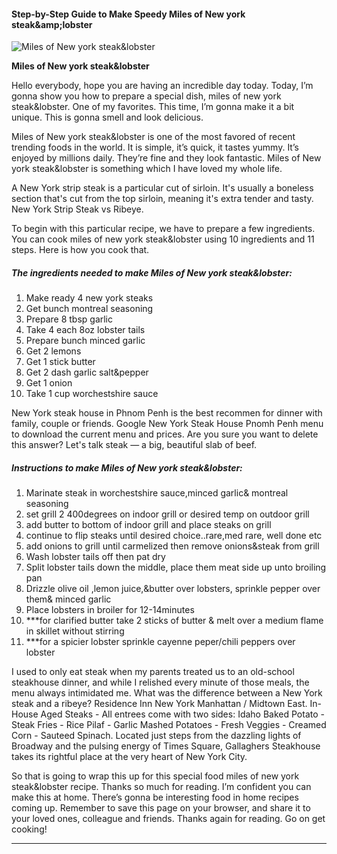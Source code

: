            

#### Step-by-Step Guide to Make Speedy Miles of New york steak&amp;amp;lobster

![Miles of New york steak&amp;lobster](https://img-global.cpcdn.com/recipes/4811487/751x532cq70/miles-of-new-york-steaklobster-recipe-main-photo.jpg)

**Miles of New york steak&amp;lobster**

Hello everybody, hope you are having an incredible day today. Today, I’m gonna show you how to prepare a special dish, miles of new york steak&lobster. One of my favorites. This time, I’m gonna make it a bit unique. This is gonna smell and look delicious.

Miles of New york steak&lobster is one of the most favored of recent trending foods in the world. It is simple, it’s quick, it tastes yummy. It’s enjoyed by millions daily. They’re fine and they look fantastic. Miles of New york steak&lobster is something which I have loved my whole life.

A New York strip steak is a particular cut of sirloin. It's usually a boneless section that's cut from the top sirloin, meaning it's extra tender and tasty. New York Strip Steak vs Ribeye.

To begin with this particular recipe, we have to prepare a few ingredients. You can cook miles of new york steak&lobster using 10 ingredients and 11 steps. Here is how you cook that.

##### The ingredients needed to make Miles of New york steak&lobster:

1.  Make ready 4 new york steaks
2.  Get bunch montreal seasoning
3.  Prepare 8 tbsp garlic
4.  Take 4 each 8oz lobster tails
5.  Prepare bunch minced garlic
6.  Get 2 lemons
7.  Get 1 stick butter
8.  Get 2 dash garlic salt&pepper
9.  Get 1 onion
10.  Take 1 cup worchestshire sauce

New York steak house in Phnom Penh is the best recommen for dinner with family, couple or friends. Google New York Steak House Pnomh Penh menu to download the current menu and prices. Are you sure you want to delete this answer? Let's talk steak — a big, beautiful slab of beef.

##### Instructions to make Miles of New york steak&lobster:

1.  Marinate steak in worchestshire sauce,minced garlic& montreal seasoning
2.  set grill 2 400degrees on indoor grill or desired temp on outdoor grill
3.  add butter to bottom of indoor grill and place steaks on grill
4.  continue to flip steaks until desired choice..rare,med rare, well done etc
5.  add onions to grill until carmelized then remove onions&steak from grill
6.  Wash lobster tails off then pat dry
7.  Split lobster tails down the middle, place them meat side up unto broiling pan
8.  Drizzle olive oil ,lemon juice,&butter over lobsters, sprinkle pepper over them& minced garlic
9.  Place lobsters in broiler for 12-14minutes
10.  \*\*\*for clarified butter take 2 sticks of butter & melt over a medium flame in skillet without stirring
11.  \*\*\*for a spicier lobster sprinkle cayenne peper/chili peppers over lobster

I used to only eat steak when my parents treated us to an old-school steakhouse dinner, and while I relished every minute of those meals, the menu always intimidated me. What was the difference between a New York steak and a ribeye? Residence Inn New York Manhattan / Midtown East. In-House Aged Steaks - All entrees come with two sides: Idaho Baked Potato - Steak Fries - Rice Pilaf - Garlic Mashed Potatoes - Fresh Veggies - Creamed Corn - Sauteed Spinach. Located just steps from the dazzling lights of Broadway and the pulsing energy of Times Square, Gallaghers Steakhouse takes its rightful place at the very heart of New York City.

So that is going to wrap this up for this special food miles of new york steak&lobster recipe. Thanks so much for reading. I’m confident you can make this at home. There’s gonna be interesting food in home recipes coming up. Remember to save this page on your browser, and share it to your loved ones, colleague and friends. Thanks again for reading. Go on get cooking!

* * *